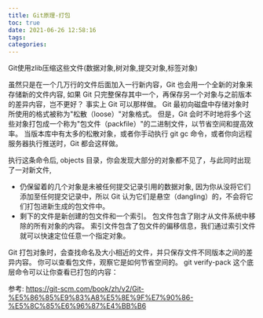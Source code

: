 ```yaml
---
title: Git原理-打包
toc: true
date: 2021-06-26 12:58:16
tags:
categories:
---
```

Git使用zlib压缩这些文件(数据对象,树对象,提交对象,标签对象)


虽然只是在一个几万行的文件后面加入一行新内容，Git 也会用一个全新的对象来存储新的文件内容,
如果 Git 只完整保存其中一个，再保存另一个对象与之前版本的差异内容，岂不更好？
事实上 Git 可以那样做。 Git 最初向磁盘中存储对象时所使用的格式被称为"松散（loose）"对象格式。 但是，Git 会时不时地将多个这些对象打包成一个称为"包文件（packfile）"的二进制文件，以节省空间和提高效率。 当版本库中有太多的松散对象，或者你手动执行 git gc 命令，或者你向远程服务器执行推送时，Git 都会这样做。

执行这条命令后, objects 目录，你会发现大部分的对象都不见了，与此同时出现了一对新文件,
- 仍保留着的几个对象是未被任何提交记录引用的数据对象, 因为你从没将它们添加至任何提交记录中，所以 Git 认为它们是悬空（dangling）的，不会将它们打包进新生成的包文件中。
- 剩下的文件是新创建的包文件和一个索引。 包文件包含了刚才从文件系统中移除的所有对象的内容。 索引文件包含了包文件的偏移信息，我们通过索引文件就可以快速定位任意一个指定对象。 

Git 打包对象时，会查找命名及大小相近的文件，并只保存文件不同版本之间的差异内容。 你可以查看包文件，观察它是如何节省空间的。 git verify-pack 这个底层命令可以让你查看已打包的内容：

参考:
https://git-scm.com/book/zh/v2/Git-%E5%86%85%E9%83%A8%E5%8E%9F%E7%90%86-%E5%8C%85%E6%96%87%E4%BB%B6
